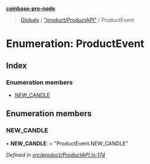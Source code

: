 **[coinbase-pro-node](../README.md)**

> [Globals](../globals.md) / ["product/ProductAPI"](../modules/_product_productapi_.md) / ProductEvent

# Enumeration: ProductEvent

## Index

### Enumeration members

- [NEW_CANDLE](_product_productapi_.productevent.md#new_candle)

## Enumeration members

### NEW_CANDLE

• **NEW_CANDLE**: = "ProductEvent.NEW_CANDLE"

_Defined in [src/product/ProductAPI.ts:174](https://github.com/bennycode/coinbase-pro-node/blob/ee94ab6/src/product/ProductAPI.ts#L174)_
